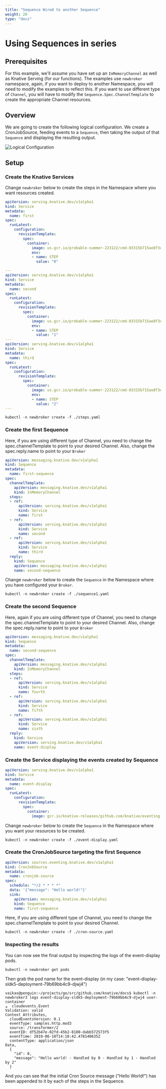 ```yaml
---
title: "Sequence Wired to another Sequence"
weight: 20
type: "docs"
---
```


# Using Sequences in series

## Prerequisites

For this example, we'll assume you have set up an `InMemoryChannel`
as well as Knative Serving (for our functions). The examples use `newbroker`
namespace, again, if you want to deploy to another Namespace, you will need
to modify the examples to reflect this.
If you want to use different type of `Channel`, you will have to modify the
`Sequence.Spec.ChannelTemplate` to create the appropriate Channel resources.

## Overview

We are going to create the following logical configuration. We create a CronJobSource,
feeding events to a `Sequence`, then taking the output of that `Sequence` and
displaying the resulting output.

![Logical Configuration](./sequence-reply-to-event-display.png)


## Setup

### Create the Knative Services

Change `newbroker` below to create the steps in the Namespace where you want resources
created.

```yaml
apiVersion: serving.knative.dev/v1alpha1
kind: Service
metadata:
  name: first
spec:
  runLatest:
    configuration:
      revisionTemplate:
        spec:
          container:
            image: us.gcr.io/probable-summer-223122/cmd-03315b715ae8f3e08e3a9378df706fbb@sha256:17f0bb4c6ee5b1e5580966aa705a51f1b54adc794356f14c9d441d91a26412a3
            env:
            - name: STEP
              value: "0"

---
apiVersion: serving.knative.dev/v1alpha1
kind: Service
metadata:
  name: second
spec:
  runLatest:
    configuration:
      revisionTemplate:
        spec:
          container:
            image: us.gcr.io/probable-summer-223122/cmd-03315b715ae8f3e08e3a9378df706fbb@sha256:17f0bb4c6ee5b1e5580966aa705a51f1b54adc794356f14c9d441d91a26412a3
            env:
            - name: STEP
              value: "1"
---
apiVersion: serving.knative.dev/v1alpha1
kind: Service
metadata:
  name: third
spec:
  runLatest:
    configuration:
      revisionTemplate:
        spec:
          container:
            image: us.gcr.io/probable-summer-223122/cmd-03315b715ae8f3e08e3a9378df706fbb@sha256:17f0bb4c6ee5b1e5580966aa705a51f1b54adc794356f14c9d441d91a26412a3
            env:
            - name: STEP
              value: "2"
---
```


```shell
kubectl -n newbroker create -f ./steps.yaml
```

### Create the first Sequence

Here, if you are using different type of Channel, you need to change the
spec.channelTemplate to point to your desired Channel. Also, change the
spec.reply.name to point to your `Broker`

```yaml
apiVersion: messaging.knative.dev/v1alpha1
kind: Sequence
metadata:
  name: first-sequence
spec:
  channelTemplate:
    apiVersion: messaging.knative.dev/v1alpha1
    kind: InMemoryChannel
  steps:
  - ref:
      apiVersion: serving.knative.dev/v1alpha1
      kind: Service
      name: first
  - ref:
      apiVersion: serving.knative.dev/v1alpha1
      kind: Service
      name: second
  - ref:
      apiVersion: serving.knative.dev/v1alpha1
      kind: Service
      name: third
  reply:
    kind: Sequence
    apiVersion: messaging.knative.dev/v1alpha1
    name: second-sequence
```

Change `newbroker` below to create the `Sequence` in the Namespace where you have configured your
`Broker`. 
```shell
kubectl -n newbroker create -f ./sequence1.yaml
```


### Create the second Sequence

Here, again if you are using different type of Channel, you need to change the
spec.channelTemplate to point to your desired Channel. Also, change the
spec.reply.name to point to your `Broker`

```yaml
apiVersion: messaging.knative.dev/v1alpha1
kind: Sequence
metadata:
  name: second-sequence
spec:
  channelTemplate:
    apiVersion: messaging.knative.dev/v1alpha1
    kind: InMemoryChannel
  steps:
  - ref:
      apiVersion: serving.knative.dev/v1alpha1
      kind: Service
      name: fourth
  - ref:
      apiVersion: serving.knative.dev/v1alpha1
      kind: Service
      name: fifth
  - ref:
      apiVersion: serving.knative.dev/v1alpha1
      kind: Service
      name: sixth
  reply:
    kind: Service
    apiVersion: serving.knative.dev/v1alpha1
    name: event-display
```


### Create the Service displaying the events created by Sequence

```yaml
apiVersion: serving.knative.dev/v1alpha1
kind: Service
metadata:
  name: event-display
spec:
  runLatest:
    configuration:
      revisionTemplate:
        spec:
          container:
            image: gcr.io/knative-releases/github.com/knative/eventing-sources/cmd/event_display
```

Change `newbroker` below to create the `Sequence` in the Namespace where you want your resources
to be created.
```shell
kubectl -n newbroker create -f ./event-display.yaml
```

### Create the CronJobSource targeting the first Sequence

```yaml
apiVersion: sources.eventing.knative.dev/v1alpha1
kind: CronJobSource
metadata:
  name: cronjob-source
spec:
  schedule: "*/2 * * * *"
  data: '{"message": "Hello world!"}'
  sink:
    apiVersion: messaging.knative.dev/v1alpha1
    kind: Sequence
    name: first-sequence
```

Here, if you are using different type of Channel, you need to change the
spec.channelTemplate to point to your desired Channel. 

```shell
kubectl -n newbroker create -f ./cron-source.yaml
```

### Inspecting the results

You can now see the final output by inspecting the logs of the event-display pods.
```shell
kubectl -n newbroker get pods
```

Then grab the pod name for the event-display (in my case: "event-display-sldk5-deployment-79b69bb4c9-djwj4")


```shell
vaikas@penguin:~/projects/go/src/github.com/knative/docs$ kubectl -n newbroker3 logs event-display-sldk5-deployment-79b69bb4c9-djwj4 user-container
☁️  cloudevents.Event
Validation: valid
Context Attributes,
  cloudEventsVersion: 0.1
  eventType: samples.http.mod3
  source: /transformer/2
  eventID: df52b47e-02fd-45b2-8180-dabb572573f5
  eventTime: 2019-06-18T14:18:42.478140635Z
  contentType: application/json
Data,
  {
    "id": 0,
    "message": "Hello world! - Handled by 0 - Handled by 1 - Handled by 2"
  }
```

And you can see that the initial Cron Source message ("Hello World!") has been appended to it by each
of the steps in the Sequence.
